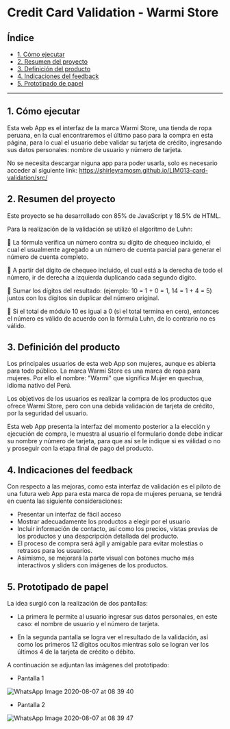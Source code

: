 # Credit Card Validation - Warmi Store

## Índice

* [1. Cómo ejecutar](#1-cómo-ejecutar)
* [2. Resumen del proyecto](#2-resumen-del-proyecto)
* [3. Definición del producto](#3-definicion-del-producto)
* [4. Indicaciones del feedback](#4-indicaciones-del-feedback)
* [5. Prototipado de papel](#5-prototipado-de-papel)
***

## 1. Cómo ejecutar

Esta web App es el interfaz de la marca Warmi Store, una tienda de ropa peruana, en la cual encontraremos el último paso para la compra en esta página, para lo cual el usuario debe validar su tarjeta de crédito, ingresando sus datos personales: nombre de usuario y número de tarjeta.

No se necesita descargar niguna app para poder usarla, solo es necesario acceder al siguiente link: 
https://shirleyramosm.github.io/LIM013-card-validation/src/

## 2. Resumen del proyecto

Este proyecto se ha desarrollado con 85% de JavaScript y 18.5% de HTML.

Para la realización de la validación se utilizó el algoritmo de Luhn: 

:pushpin: La fórmula verifica un número contra su dígito de chequeo incluido, el cual el usualmente agregado a un número de cuenta parcial para generar el número de cuenta completo. 

:pushpin: A partir del dígito de chequeo incluido, el cual está a la derecha de todo el número, ir de derecha a izquierda duplicando cada segundo dígito.

:pushpin: Sumar los dígitos del resultado: (ejemplo: 10 = 1 + 0 = 1, 14 = 1 + 4 = 5) juntos con los dígitos sin duplicar del número original.

:pushpin: Si el total de módulo 10 es igual a 0 (si el total termina en cero), entonces el número es válido de acuerdo con la fórmula Luhn, de lo contrario no es válido.

## 3. Definición del producto

Los principales usuarios de esta web App son mujeres, aunque es abierta para todo público. La marca Warmi Store es una marca de ropa para mujeres. Por ello el nombre: "Warmi" que significa Mujer en quechua, idioma nativo del Perú.

Los objetivos de los usuarios es realizar la compra de los productos que ofrece Warmi Store, pero con una debida validación de tarjeta de crédito, por la seguridad del usuario.

Esta web App presenta la interfaz del momento posterior a la elección y ejecución de compra, le muestra al usuario el formulario donde debe indicar su nombre y número de tarjeta, para que así se le indique si es válidad o no y proseguir con la etapa final de pago del producto.

## 4. Indicaciones del feedback

Con respecto a las mejoras, como esta interfaz de validación es el piloto de una futura web App para esta marca de ropa de mujeres peruana, se tendrá en cuenta las siguiente consideraciones:

* Presentar un interfaz de fácil acceso
* Mostrar adecuadamente los productos a elegir por el usuario
* Incluir información de contacto, así como los precios, vistas previas de los productos y una despcripción detallada del producto.
* El proceso de compra será ágil y amigable para evitar molestias o retrasos para los usuarios.
* Asimismo, se mejorará la parte visual con botones mucho más interactivos y sliders con imágenes de los productos. 

## 5. Prototipado de papel

La idea surgió con la realización de dos pantallas:
* La primera le permite al usuario ingresar sus datos personales, en este caso: el nombre de usuario y el número de tarjeta.

* En la segunda pantalla se logra ver el resultado de la validación, así como los primeros 12 dígitos ocultos mientras solo se logran ver los últimos 4 de la tarjeta de crédito o débito.

A continuación se adjuntan las imágenes del prototipado: 

* Pantalla 1

![WhatsApp Image 2020-08-07 at 08 39 40](https://user-images.githubusercontent.com/65095938/89656808-bb276480-d891-11ea-8d28-32b28cae47d2.jpeg)


* Pantalla 2

![WhatsApp Image 2020-08-07 at 08 39 47](https://user-images.githubusercontent.com/65095938/89656933-edd15d00-d891-11ea-8785-e5217982111e.jpeg)

